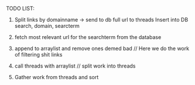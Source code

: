 TODO LIST:


1) Split links by domainname ->  send to db
full url  to threads
Insert into DB search, domain, searcterm

2) fetch most relevant url for the searchterm from the database
3) append to arraylist and remove ones demed bad   // Here we do the work of filtering shit links
4) call threads with arraylist // split work into threads
2) Gather work from threads and sort

